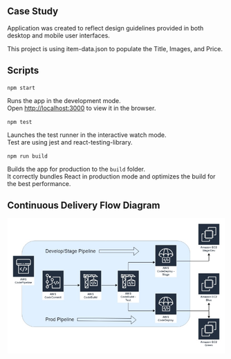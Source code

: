 ## Case Study
Application was created to reflect design guidelines provided in both desktop and mobile user interfaces. 

This project is using item-data.json to populate the Title, Images, and Price.

## Scripts
`npm start`

Runs the app in the development mode.<br>
Open [http://localhost:3000](http://localhost:3000) to view it in the browser.

`npm test`

Launches the test runner in the interactive watch mode.<br>
Test are using jest and react-testing-library.

`npm run build`

Builds the app for production to the `build` folder.<br>
It correctly bundles React in production mode and optimizes the build for the best performance.

## Continuous Delivery Flow Diagram

<img src="CI_CD Pipeline.jpg" width="800px" alt="Continuous Delivery Flow Diagram">